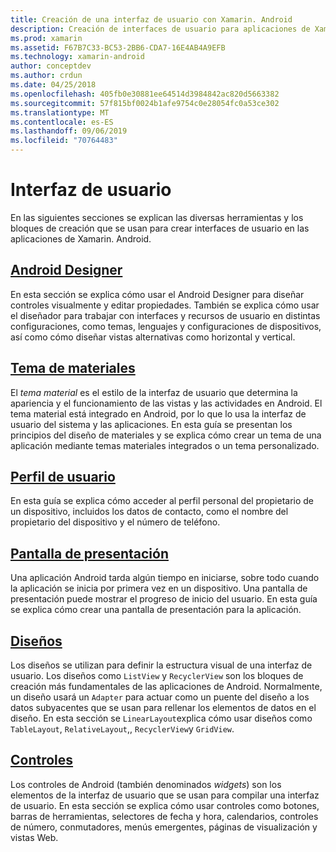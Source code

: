 ```yaml
---
title: Creación de una interfaz de usuario con Xamarin. Android
description: Creación de interfaces de usuario para aplicaciones de Xamarin. Android
ms.prod: xamarin
ms.assetid: F67B7C33-BC53-2BB6-CDA7-16E4AB4A9EFB
ms.technology: xamarin-android
author: conceptdev
ms.author: crdun
ms.date: 04/25/2018
ms.openlocfilehash: 405fb0e30881ee64514d3984842ac820d5663382
ms.sourcegitcommit: 57f815bf0024b1afe9754c0e28054fc0a53ce302
ms.translationtype: MT
ms.contentlocale: es-ES
ms.lasthandoff: 09/06/2019
ms.locfileid: "70764483"
---
```

# <a name="user-interface"></a>Interfaz de usuario

En las siguientes secciones se explican las diversas herramientas y los bloques de creación que se usan para crear interfaces de usuario en las aplicaciones de Xamarin. Android.

## <a name="android-designerandroiduser-interfaceandroid-designerindexmd"></a>[Android Designer](~/android/user-interface/android-designer/index.md)

En esta sección se explica cómo usar el Android Designer para diseñar controles visualmente y editar propiedades. También se explica cómo usar el diseñador para trabajar con interfaces y recursos de usuario en distintas configuraciones, como temas, lenguajes y configuraciones de dispositivos, así como cómo diseñar vistas alternativas como horizontal y vertical.

## <a name="material-themeandroiduser-interfacematerial-thememd"></a>[Tema de materiales](~/android/user-interface/material-theme.md)

El *tema material* es el estilo de la interfaz de usuario que determina la apariencia y el funcionamiento de las vistas y las actividades en Android. El tema material está integrado en Android, por lo que lo usa la interfaz de usuario del sistema y las aplicaciones. En esta guía se presentan los principios del diseño de materiales y se explica cómo crear un tema de una aplicación mediante temas materiales integrados o un tema personalizado.

## <a name="user-profileandroiduser-interfaceuser-profilemd"></a>[Perfil de usuario](~/android/user-interface/user-profile.md)

En esta guía se explica cómo acceder al perfil personal del propietario de un dispositivo, incluidos los datos de contacto, como el nombre del propietario del dispositivo y el número de teléfono.

## <a name="splash-screenandroiduser-interfacesplash-screenmd"></a>[Pantalla de presentación](~/android/user-interface/splash-screen.md)

Una aplicación Android tarda algún tiempo en iniciarse, sobre todo cuando la aplicación se inicia por primera vez en un dispositivo. Una pantalla de presentación puede mostrar el progreso de inicio del usuario. En esta guía se explica cómo crear una pantalla de presentación para la aplicación.

## <a name="layoutsandroiduser-interfacelayoutsindexmd"></a>[Diseños](~/android/user-interface/layouts/index.md)

Los diseños se utilizan para definir la estructura visual de una interfaz de usuario.
Los diseños como `ListView` y `RecyclerView` son los bloques de creación más fundamentales de las aplicaciones de Android. Normalmente, un diseño usará un `Adapter` para actuar como un puente del diseño a los datos subyacentes que se usan para rellenar los elementos de datos en el diseño. En esta sección se `LinearLayout`explica cómo usar diseños como `TableLayout`, `RelativeLayout`,, `RecyclerView`y `GridView`.

## <a name="controlsandroiduser-interfacecontrolsindexmd"></a>[Controles](~/android/user-interface/controls/index.md)

Los controles de Android (también denominados *widgets*) son los elementos de la interfaz de usuario que se usan para compilar una interfaz de usuario. En esta sección se explica cómo usar controles como botones, barras de herramientas, selectores de fecha y hora, calendarios, controles de número, conmutadores, menús emergentes, páginas de visualización y vistas Web.
